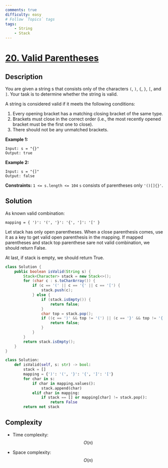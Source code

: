 ```yaml
---
comments: true
difficulty: easy
# Follow `Topics` tags
tags:
    - String
    - Stack
---
```


# [20. Valid Parentheses](https://leetcode.com/problems/valid-parentheses/description/)

## Description

You are given a string s that consists only of the characters `(`, `)`, `{`, `}`, `[`, and `]`. Your task is to determine whether the string is valid.

A string is considered valid if it meets the following conditions:

1. Every opening bracket has a matching closing bracket of the same type.
2. Brackets must close in the correct order (i.e., the most recently opened bracket must be the first one to close).
3. There should not be any unmatched brackets.


**Example 1:**
```
Input: s = "{}"
Output: true
```

**Example 2:**
```
Input: s = "{]"
Output: false
```


**Constraints:**
`1 <= s.length <= 104`
`s` consists of parentheses only `'()[]{}'`.

## Solution

As known valid combination:
```
mapping = { ')': '(', '}': '{', ']': '[' }
```

Let stack has only open parentheses. When a close parenthesis comes, use it as a key to get valid open parenthesis in the mapping. If mapped parentheses and stack top parenthese sare not valid combination, we should return False.

At last, if stack is empty, we should return True.

```java
class Solution {
    public boolean isValid(String s) {
        Stack<Character> stack = new Stack<>();
        for (char c : s.toCharArray()) {
            if (c == '(' || c == '{' || c == '[') {
                stack.push(c);
            } else {
                if (stack.isEmpty()) {
                    return false;
                }
                char top = stack.pop();
                if ((c == ')' && top != '(') || (c == '}' && top != '{') || (c == ']' && top != '[')) {
                    return false;
                }
            }
        }
        return stack.isEmpty();
    }
}
```

```python
class Solution:
    def isValid(self, s: str) -> bool:
        stack = []
        mapping = {')': '(', '}': '{', ']': '['}
        for char in s:
            if char in mapping.values():
                stack.append(char)
            elif char in mapping:
                if stack == [] or mapping[char] != stack.pop():
                    return False
        return not stack
```

## Complexity

- Time complexity: $$O(n)$$
<!-- Add time complexity here, e.g. $$O(n)$$ -->

- Space complexity: $$O(n)$$
<!-- Add space complexity here, e.g. $$O(n)$$ -->
